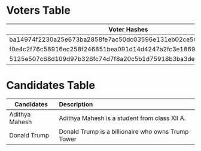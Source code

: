 # Voters Table


| Voter Hashes                                                     |
| ---------------------------------------------------------------- |
| ba14974f2230a25e673ba2858fe7ac50dc03596e131eb02ce5032f279f4d3656 |
| f0e4c2f76c58916ec258f246851bea091d14d4247a2fc3e18694461b1816e13b |
| 5125e507c68d109d97b326fc74d7f8a20c5b1d75918b3ba3de777eb6a13482a8 |






# Candidates Table


| Candidates     | Description                                        |
| -------------- |:-------------------------------------------------- |
| Adithya Mahesh | Adithya Mahesh is a student from class XII A.      |
| Donald Trump   | Donald Trump is a billionaire who owns Trump Tower |